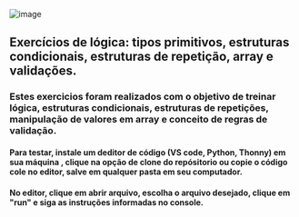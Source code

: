 ![image](https://github.com/LucieneRodrigues/exercicio-logica/assets/105310968/1c9b70a0-4338-4f80-9fac-e94afde0990c) 
## Exercícios de lógica: tipos primitivos, estruturas condicionais, estruturas de repetição, array e validações.

### Estes exercicios foram realizados  com o objetivo de treinar lógica, estruturas condicionais, estruturas de repetições, manipulação de valores em array e conceito de regras de validação.

#### Para testar, instale um deditor de código (VS code, Python, Thonny) em sua máquina , clique na opção de clone do repósitorio ou copie o código cole no editor, salve em qualquer pasta em seu computador.
#### No editor, clique em abrir arquivo, escolha o arquivo desejado, clique em "run" e siga as instruções  informadas no console.
